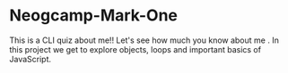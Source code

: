 # Neogcamp-Mark-One
This is a CLI quiz about me!! Let's see how much you know about me .
In this project we get to explore objects, loops and important basics of JavaScript.
